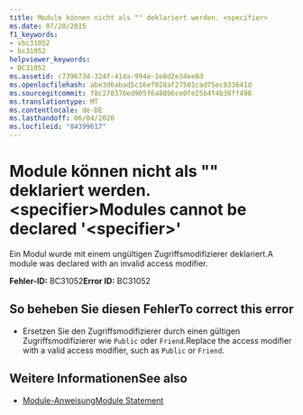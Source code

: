 ```yaml
---
title: Module können nicht als "" deklariert werden. <specifier>
ms.date: 07/20/2015
f1_keywords:
- vbc31052
- bc31052
helpviewer_keywords:
- BC31052
ms.assetid: c739673d-324f-41da-994e-1e8d2e34ee8d
ms.openlocfilehash: abe3d6abad5c16ef028af27501cad75ec833641d
ms.sourcegitcommit: f8c270376ed905f6a8896ce0fe25b4f4b38ff498
ms.translationtype: MT
ms.contentlocale: de-DE
ms.lasthandoff: 06/04/2020
ms.locfileid: "84399617"
---
```

# <a name="modules-cannot-be-declared-specifier"></a><span data-ttu-id="536a4-102">Module können nicht als "" deklariert werden. \<specifier></span><span class="sxs-lookup"><span data-stu-id="536a4-102">Modules cannot be declared '\<specifier>'</span></span>
<span data-ttu-id="536a4-103">Ein Modul wurde mit einem ungültigen Zugriffsmodifizierer deklariert.</span><span class="sxs-lookup"><span data-stu-id="536a4-103">A module was declared with an invalid access modifier.</span></span>  
  
 <span data-ttu-id="536a4-104">**Fehler-ID:** BC31052</span><span class="sxs-lookup"><span data-stu-id="536a4-104">**Error ID:** BC31052</span></span>  
  
## <a name="to-correct-this-error"></a><span data-ttu-id="536a4-105">So beheben Sie diesen Fehler</span><span class="sxs-lookup"><span data-stu-id="536a4-105">To correct this error</span></span>  
  
- <span data-ttu-id="536a4-106">Ersetzen Sie den Zugriffsmodifizierer durch einen gültigen Zugriffsmodifizierer wie `Public` oder `Friend`.</span><span class="sxs-lookup"><span data-stu-id="536a4-106">Replace the access modifier with a valid access modifier, such as `Public` or `Friend`.</span></span>  
  
## <a name="see-also"></a><span data-ttu-id="536a4-107">Weitere Informationen</span><span class="sxs-lookup"><span data-stu-id="536a4-107">See also</span></span>

- [<span data-ttu-id="536a4-108">Module-Anweisung</span><span class="sxs-lookup"><span data-stu-id="536a4-108">Module Statement</span></span>](../language-reference/statements/module-statement.md)
